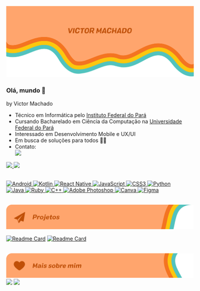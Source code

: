 
<!-- Header -->
<div align="center">
  <img src="./assets/header-perfil.png">
</div>

<!-- Info -->
### Olá, mundo 👋
by Victor Machado

- Técnico em Informática pelo <a href="https://belem.ifpa.edu.br/">Instituto Federal do Pará</a>
- Cursando Bacharelado em Ciência da Computação na <a href="https://portal.ufpa.br/">Universidade Federal do Pará</a>
- Interessado em Desenvolvimento Mobile e UX/UI
- Em busca de soluções para todos :rainbow_flag:
- Contato: <br>
<a href = "mailto:vh.machado.silva@gmail.com"><img src="https://img.shields.io/badge/-Gmail-%23333?style=for-the-badge&logo=gmail&logoColor=white&color=f47421" target="_blank"></a>

<!-- Stats -->
<div>
  <a href="https://github.com/vh-machado">
  <img height="180em" src="https://github-readme-stats.vercel.app/api?username=vh-machado&show_icons=true&theme=dracula&include_all_commits=true&count_private=true&hide_rank=true&bg_color=311E10&title_color=FFE647&icon_color=52C3BE&text_color=FFA56D"/>
  <img height="180em" src="https://github-readme-stats.vercel.app/api/top-langs/?username=vh-machado&layout=compact&langs_count=10&theme=dracula&bg_color=311E10&title_color=FFE647&icon_color=52C3BE&text_color=FFA56D"/>
</div>

<!-- Badges -->
<div><br>
  
  ![Android](https://img.shields.io/badge/Android-3DDC84?style=for-the-badge&logo=android&logoColor=white)
  ![Kotlin](https://img.shields.io/badge/kotlin-%230095D5.svg?style=for-the-badge&logo=kotlin&logoColor=white)
  ![React Native](https://img.shields.io/badge/react_native-%2320232a.svg?style=for-the-badge&logo=react&logoColor=%2361DAFB)
  ![JavaScript](https://img.shields.io/badge/javascript-%23323330.svg?style=for-the-badge&logo=javascript&logoColor=%23F7DF1E)
  ![CSS3](https://img.shields.io/badge/css3-%231572B6.svg?style=for-the-badge&logo=css3&logoColor=white)
  ![Python](https://img.shields.io/badge/python-3670A0?style=for-the-badge&logo=python&logoColor=ffdd54)<br>
  ![Java](https://img.shields.io/badge/java-%23ED8B00.svg?style=for-the-badge&logo=java&logoColor=white)
  ![Ruby](https://img.shields.io/badge/ruby-%23CC342D.svg?style=for-the-badge&logo=ruby&logoColor=white)
  ![C++](https://img.shields.io/badge/c++-%2300599C.svg?style=for-the-badge&logo=c%2B%2B&logoColor=white)
  ![Adobe Photoshop](https://img.shields.io/badge/adobe%20photoshop-%2331A8FF.svg?style=for-the-badge&logo=adobe%20photoshop&logoColor=white)
  ![Canva](https://img.shields.io/badge/Canva-%2300C4CC.svg?style=for-the-badge&logo=Canva&logoColor=white)
  ![Figma](https://img.shields.io/badge/figma-%23F24E1E.svg?style=for-the-badge&logo=figma&logoColor=white)
          
</div>
<br>
  
<!-- Banner Projetos -->
<div align="center">
  <img src="./assets/banner-projeto.png">
</div>

<!-- Cards dos Repositórios -->
[![Readme Card](https://github-readme-stats.vercel.app/api/pin/?username=vh-machado&repo=mochila&bg_color=311E10&title_color=FFE647&icon_color=52C3BE&text_color=FFA56D)](https://github.com/vh-machado/mochila)
[![Readme Card](https://github-readme-stats.vercel.app/api/pin/?username=vh-machado&repo=Serializador&bg_color=311E10&title_color=FFE647&icon_color=52C3BE&text_color=FFA56D)](https://github.com/vh-machado/Serializador)

<br>
  
<!-- Banner Mais Sobre Mim -->
<div align="center">
  <img src="./assets/banner-mais-sobre.png">
</div>

<!-- Spotify -->
<div>
  <img src="https://spotify-github-profile.vercel.app/api/view?uid=bannf0500b9kwq9xv8mrl3jbj&cover_image=true&theme=default&bar_color_cover=false"/>
  <img src="https://spotify-recently-played-readme.vercel.app/api?user=bannf0500b9kwq9xv8mrl3jbj&width=400&count=7"/>
</div>

